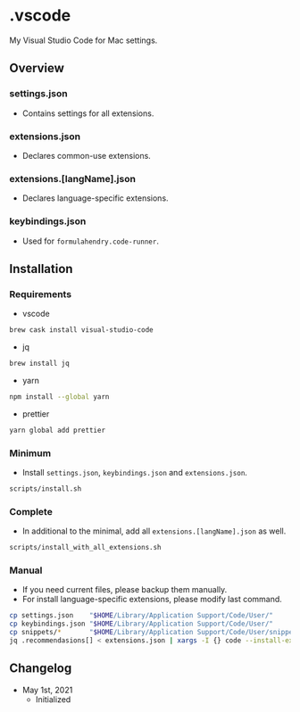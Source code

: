 # .vscode

My Visual Studio Code for Mac settings.

## Overview

### settings.json

- Contains settings for all extensions.

### extensions.json

- Declares common-use extensions.

### extensions.[langName].json

- Declares language-specific extensions.

### keybindings.json

- Used for `formulahendry.code-runner`.

## Installation

### Requirements

- vscode

```bash
brew cask install visual-studio-code
```

- jq

```bash
brew install jq
```

- yarn

```bash
npm install --global yarn
```

- prettier

```bash
yarn global add prettier
```

### Minimum

- Install `settings.json`, `keybindings.json` and `extensions.json`.

```bash
scripts/install.sh
```

### Complete

- In additional to the minimal, add all `extensions.[langName].json` as well.

```bash
scripts/install_with_all_extensions.sh
```

### Manual

- If you need current files, please backup them manually.
- For install language-specific extensions, please modify last command.

```bash
cp settings.json    "$HOME/Library/Application Support/Code/User/"
cp keybindings.json "$HOME/Library/Application Support/Code/User/"
cp snippets/*       "$HOME/Library/Application Support/Code/User/snippets/"
jq .recommendasions[] < extensions.json | xargs -I {} code --install-extension {}
```

## Changelog

- May 1st, 2021
  - Initialized

